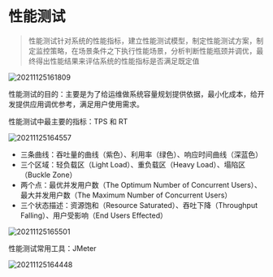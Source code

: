 # 性能测试

> 性能测试针对系统的性能指标，建立性能测试模型，制定性能测试方案，制定监控策略，在场景条件之下执行性能场景，分析判断性能瓶颈并调优，最终得出性能结果来评估系统的性能指标是否满足既定值

![20211125161809](http://image.zuoright.com/20211125161809.png)

性能测试的目的：主要是为了给运维做系统容量规划提供依据，最小化成本，给开发提供应用调优参考，满足用户使用需求。

性能测试中最主要的指标：TPS 和 RT

![20211125164557](http://image.zuoright.com/20211125164557.png)

- 三条曲线：吞吐量的曲线（紫色）、利用率（绿色）、响应时间曲线（深蓝色）
- 三个区域：轻负载区（Light Load）、重负载区（Heavy Load）、塌陷区（Buckle Zone）
- 两个点：最优并发用户数（The Optimum Number of Concurrent Users）、最大并发用户数（The Maximum Number of Concurrent Users）
- 三个状态描述：资源饱和（Resource Saturated）、吞吐下降（Throughput Falling）、用户受影响（End Users Effected）

![20211125165501](http://image.zuoright.com/20211125165501.png)

性能测试常用工具：JMeter

![20211125164448](http://image.zuoright.com/20211125164448.png)
